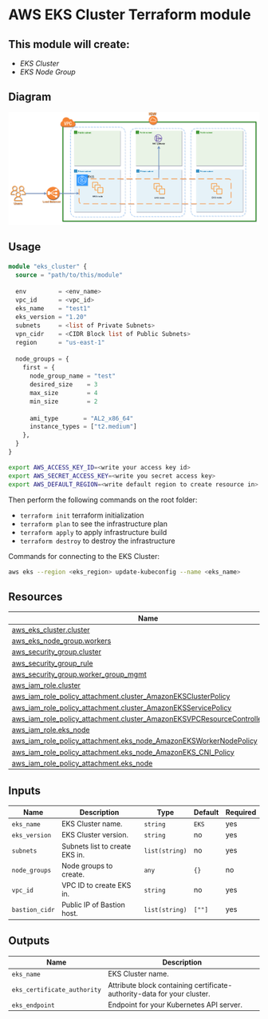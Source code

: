 # AWS EKS Cluster Terraform module

## This module will create:
- _EKS Cluster_
- _EKS Node Group_

## **Diagram**

![](diagram/eks.png)

## **Usage**
```terraform
module "eks_cluster" {
  source = "path/to/this/module"

  env         = <env_name>
  vpc_id      = <vpc_id>
  eks_name    = "test1"
  eks_version = "1.20"
  subnets     = <list of Private Subnets>
  vpn_cidr    = <CIDR Block list of Public Subnets>
  region      = "us-east-1"

  node_groups = {
    first = {
      node_group_name = "test"
      desired_size    = 3
      max_size        = 4
      min_size        = 2

      ami_type       = "AL2_x86_64"
      instance_types = ["t2.medium"]
    },
  }
}
```

```bash
export AWS_ACCESS_KEY_ID=<write your access key id>
export AWS_SECRET_ACCESS_KEY=<write you secret access key>
export AWS_DEFAULT_REGION=<write default region to create resource in>
```

Then perform the following commands on the root folder:
- `terraform init` terraform initialization
- `terraform plan` to see the infrastructure plan
- `terraform apply` to apply infrastructure build
- `terraform destroy` to destroy the infrastructure

Commands for connecting to the EKS Cluster:
```bash
aws eks --region <eks_region> update-kubeconfig --name <eks_name>
```

## **Resources**
|Name|Type|
|----|----|
|[aws_eks_cluster.cluster](https://registry.terraform.io/providers/hashicorp/aws/latest/docs/resources/eks_cluster)|resource|
|[aws_eks_node_group.workers](https://registry.terraform.io/providers/hashicorp/aws/latest/docs/resources/eks_node_group)|resource|
|[aws_security_group.cluster](https://registry.terraform.io/providers/hashicorp/aws/latest/docs/resources/security_group)|resource|
|[aws_security_group_rule](https://registry.terraform.io/providers/hashicorp/aws/latest/docs/resources/security_group_rule)|resource
|[aws_security_group.worker_group_mgmt](https://registry.terraform.io/providers/hashicorp/aws/latest/docs/resources/security_group)|resource|
|[aws_iam_role.cluster](https://registry.terraform.io/providers/hashicorp/aws/latest/docs/resources/iam_role)|resource|
|[aws_iam_role_policy_attachment.cluster_AmazonEKSClusterPolicy](https://registry.terraform.io/providers/hashicorp/aws/latest/docs/resources/iam_role_policy_attachment)|resource|
|[aws_iam_role_policy_attachment.cluster_AmazonEKSServicePolicy](https://registry.terraform.io/providers/hashicorp/aws/latest/docs/resources/iam_role_policy_attachment)|resource|
|[aws_iam_role_policy_attachment.cluster_AmazonEKSVPCResourceControllerPolicy](https://registry.terraform.io/providers/hashicorp/aws/latest/docs/resources/iam_role_policy_attachment)|resource|
|[aws_iam_role.eks_node](https://registry.terraform.io/providers/hashicorp/aws/latest/docs/resources/iam_role)|resource|
|[aws_iam_role_policy_attachment.eks_node_AmazonEKSWorkerNodePolicy](https://registry.terraform.io/providers/hashicorp/aws/latest/docs/resources/iam_role_policy_attachment)|resource|
|[aws_iam_role_policy_attachment.eks_node_AmazonEKS_CNI_Policy](https://registry.terraform.io/providers/hashicorp/aws/latest/docs/resources/iam_role_policy_attachment)|resource|
|[aws_iam_role_policy_attachment.eks_node](https://registry.terraform.io/providers/hashicorp/aws/latest/docs/resources/iam_role_policy_attachment)|resource|

## **Inputs**
|Name|Description| Type| Default| Required|
|----|-----------|-----|--------|---------|
|`eks_name`|EKS Cluster name.|`string`|`EKS`|yes|
|`eks_version`|EKS Cluster version.|`string`|no|yes|
|`subnets`|Subnets list to create EKS in.|`list(string)`|no|yes|
|`node_groups`|Node groups to create.|`any`|`{}`|no|
|`vpc_id`|VPC ID to create EKS in.|`string`|no|yes|
|`bastion_cidr`|Public IP of Bastion host.|`list(string)`|`[""]`|yes|

## **Outputs**
|Name|Description|
|----|-----------|
|`eks_name`|EKS Cluster name.|
|`eks_certificate_authority`|Attribute block containing certificate-authority-data for your cluster.|
|`eks_endpoint`|Endpoint for your Kubernetes API server.|


